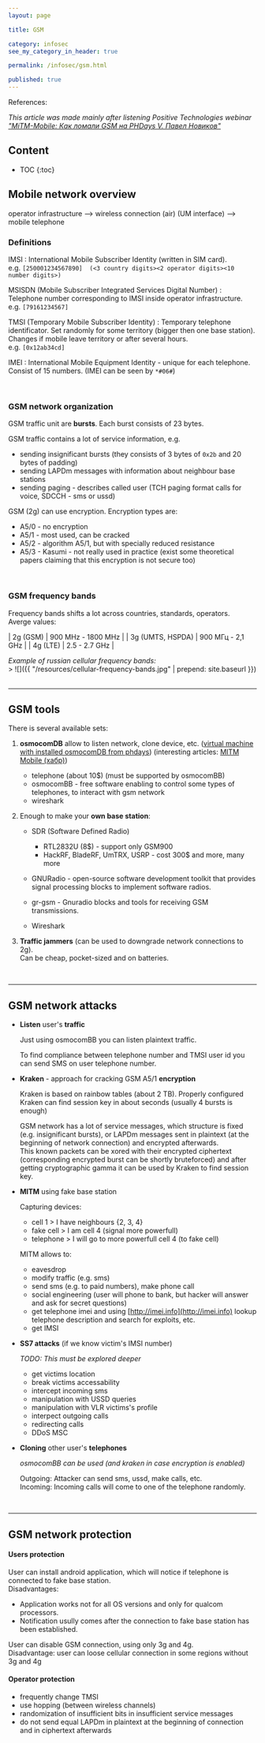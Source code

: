 ```yaml
---
layout: page

title: GSM

category: infosec
see_my_category_in_header: true

permalink: /infosec/gsm.html

published: true
---
```


<article class="markdown-body" markdown="1">

References:

*This article was made mainly after listening Positive Technologies webinar ["MiTM-Mobile: Как ломали GSM на PHDays V. Павел Новиков"](https://youtu.be/Fx3cww1rXOg)*

## Content

* TOC
{:toc}

## Mobile network overview

operator infrastructure --> wireless connection (air) (UM interface) --> mobile telephone

### Definitions

IMSI
: International Mobile Subscriber Identity (written in SIM card). <br>
e.g. `[250001234567890]  (<3 country digits><2 operator digits><10 number digits>)`

MSISDN (Mobile Subscriber Integrated Services Digital Number)
: Telephone number corresponding to IMSI inside operator infrastructure. <br>
e.g. `[79161234567]`

TMSI (Temporary Mobile Subscriber Identity)
: Temporary telephone identificator. Set randomly for some territory (bigger then one base station). <br>
Changes if mobile leave territory or after several hours. <br>
e.g. `[0x12ab34cd]`

IMEI
: International Mobile Equipment Identity - unique for each telephone. <br>
Consist of 15 numbers. (IMEI can be seen by `*#06#`)

<br>

### GSM network organization

GSM traffic unit are **bursts**. Each burst consists of 23 bytes.

GSM traffic contains a lot of service information, e.g.

- sending insignificant bursts (they consists of 3 bytes of `0x2b` and 20 bytes of padding)
- sending LAPDm messages with information about neighbour base stations
- sending paging - describes called user (TCH paging format calls for voice, SDCCH - sms or ussd)

GSM (2g) can use encryption. Encryption types are:

- A5/0 - no encryption
- A5/1 - most used, can be cracked
- A5/2 - algorithm A5/1, but with specially reduced resistance
- A5/3 - Kasumi - not really used in practice (exist some theoretical papers claiming that this encryption is not secure too)

<br>

### GSM frequency bands

Frequency bands shifts a lot across countries, standards, operators. <br>
Averge values:

| 2g (GSM) | 900 MHz - 1800 MHz |
| 3g (UMTS, HSPDA) | 900 МГц - 2,1 GHz |
| 4g (LTE) | 2.5 - 2.7 GHz |

<div class="spoiler"><div class="spoiler-title">
    <i>Example of russian cellular frequency bands:</i>
</div><div class="spoiler-text" markdown="1">
> ![]({{ "/resources/cellular-frequency-bands.jpg" | prepend: site.baseurl }})
</div>
</div>

<br>

---

## GSM tools

There is several available sets:

1. **osmocomDB** allow to listen network, clone device, etc. ([virtual machine with installed osmocomDB from phdays](http://phdays.ru/ctf_mobile.7z)) (interesting articles: [MITM Mobile (хабр)](http://habrahabr.ru/company/pt/blog/261035/))

    - telephone (about 10$) (must be supported by osmocomBB)
    - osmocomBB - free software enabling to control some types of telephones, to interact with gsm network
    - wireshark


1. Enough to make your **own base station**:

    - SDR (Software Defined Radio)

        - RTL2832U (8$) - support only GSM900
        - HackRF, BladeRF, UmTRX, USRP - cost 300$ and more, many more

    - GNURadio - open-source software development toolkit that provides signal processing blocks to implement software radios.
    - gr-gsm - Gnuradio blocks and tools for receiving GSM transmissions.
    - Wireshark


1. **Traffic jammers** (can be used to downgrade network connections to 2g). <br>
    Can be cheap, pocket-sized and on batteries.

<br>

---

## GSM network attacks

- **Listen** user's **traffic**

    Just using osmocomBB you can listen plaintext traffic.

    To find compliance between telephone number and TMSI user id you can send SMS on user telephone number.

- **Kraken** - approach for cracking GSM A5/1 **encryption**

    Kraken is based on rainbow tables (about 2 TB). Properly configured Kraken can find session key in about seconds (usually 4 bursts is enough)

    GSM network has a lot of service messages, which structure is fixed (e.g. insignificant bursts), or LAPDm messages sent in plaintext (at the beginning of network connection) and encrypted afterwards. <br>
    This known packets can be xored with their encrypted ciphertext (corresponding encrypted burst can be shortly bruteforced) and after getting cryptographic gamma it can be used by Kraken to find session key.

- **MITM** using fake base station

    Capturing devices:

    - cell 1 > I have neighbours {2, 3, 4}
    - fake cell > I am cell 4 (signal more powerfull)
    - telephone > I will go to more powerfull cell 4 (to fake cell)

    MITM allows to:

    - eavesdrop
    - modify traffic (e.g. sms)
    - send sms (e.g. to paid numbers), make phone call
    - social engineering (user will phone to bank, but hacker will answer and ask for secret questions)
    - get telephone imei and using [http://imei.info](http://imei.info) lookup telephone description and search for exploits, etc.
    - get IMSI

- **SS7 attacks** (if we know victim's IMSI number)

    *TODO: This must be explored deeper*

    - get victims location
    - break victims accessability
    - intercept incoming sms
    - manipulation with USSD queries
    - manipulation with VLR victims's profile
    - interpect outgoing calls
    - redirecting calls
    - DDoS MSC

- **Cloning** other user's **telephones**

    *osmocomBB can be used (and kraken in case encryption is enabled)* <br>

    Outgoing: Attacker can send sms, ussd, make calls, etc. <br>
    Incoming: Incoming calls will come to one of the telephone randomly.

<br>

---

## GSM network protection

#### Users protection

User can install android application, which will notice if telephone is connected to fake base station. <br>
Disadvantages:

- Application works not for all OS versions and only for qualcom processors.
- Notification usully comes after the connection to fake base station has been established.

User can disable GSM connection, using only 3g and 4g. <br>
Disadvantage: user can loose cellular connection in some regions without 3g and 4g

#### Operator protection

- frequently change TMSI
- use hopping (between wireless channels)
- randomization of insufficient bits in insufficient service messages
- do not send equal LAPDm in plaintext at the beginning of connection and in ciphertext afterwards

</article>
